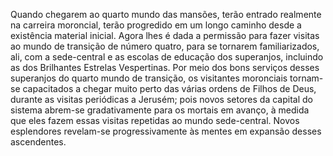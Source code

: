 ﻿Quando chegarem ao quarto mundo das mansões, terão entrado realmente na carreira moroncial, terão progredido em um longo caminho desde a existência material inicial. Agora lhes é dada a permissão para fazer visitas ao mundo de transição de número quatro, para se tornarem familiarizados, ali, com a sede-central e as escolas de educação dos superanjos, incluindo as dos Brilhantes Estrelas Vespertinas. Por meio dos bons serviços desses superanjos do quarto mundo de transição, os visitantes moronciais tornam-se capacitados a chegar muito perto das várias ordens de Filhos de Deus, durante as visitas periódicas a Jerusém; pois novos setores da capital do sistema abrem-se gradativamente para os mortais em avanço, à medida que eles fazem essas visitas repetidas ao mundo sede-central. Novos esplendores revelam-se progressivamente às mentes em expansão desses ascendentes.